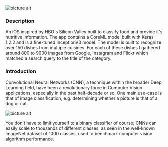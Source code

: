 ![picture alt](https://raw.githubusercontent.com/chaitanya-ramji/See-Food/master/banner.png)

### Description ###
An iOS inspired by HBO's Silicon Valley built to classify food and provide it's nutritive information. The app contains a CoreML model built with Keras 1.2.2 and is a fine-tuned InceptionV3 model. The model is built to recognize over 150 dishes from multiple cuisines. For each of these dishes I gathered around 800 to 9000 images from Google, Instagram and Flickr which matched a search query to the title of the category.

### Introduction ###
Convolutional Neural Networks (CNN), a technique within the broader Deep Learning field, have been a revolutionary force in Computer Vision applications, especially in the past half-decade or so. One main use-case is that of image classification, e.g. determining whether a picture is that of a dog or cat.

![picture alt](http://d3kbpzbmcynnmx.cloudfront.net/wp-content/uploads/2015/11/Screen-Shot-2015-11-07-at-7.26.20-AM.png)

You don't have to limit yourself to a binary classifier of course; CNNs can easily scale to thousands of different classes, as seen in the well-known ImageNet dataset of 1000 classes, used to benchmark computer vision algorithm performance.


